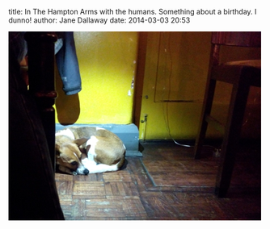 
title: In The Hampton Arms with the humans. Something about a birthday. I dunno!
author: Jane Dallaway
date: 2014-03-03 20:53

<div><a href="/media/tp_IMG_20140303_205106.JPG"><img src="/media/tp_thumb_IMG_20140303_205106.JPG" width="500" height="375"/></a></div>


  
      